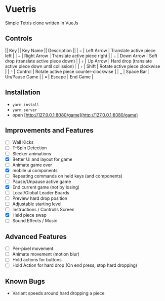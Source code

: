 Vuetris
=======

Simple Tetris clone written in VueJs

Controls
--------
|| Key || Key Name   || Description ||
| `←`  | Left Arrow  | Translate active piece left |
| `→`  | Right Arrow | Translate active piece right |
| `↓`  | Down Arrow  | Soft drop (translate active piece down) |
| `↑`  | Up Arrow    | Hard drop (translate active piece down until collission) |
| `⇧`  | Shift       | Rotate active piece clockwise |
| `⌃`  | Control     | Rotate active piece counter-clockwise |
| `␣`  | Space Bar   | Un/Pause Game |
| `⌧`  | Escape      | End Game |

Installation
------------

- `yarn install`
- `yarn server`
- open [http://127.0.0.1:8080/game](http://127.0.0.1:8080/game)

Improvements and Features
-------------------------

- [ ] Wall Kicks
- [ ] T-Spin Detection
- [ ] Sleeker animations
- [x] Better UI and layout for game
- [ ] Animate game over
- [x] mobile ui components
- [ ] Repeating commands on held keys (and components)
- [ ] Pause/Unpause active game
- [x] End current game (not by losing)
- [ ] Local/Global Leader Boards
- [ ] Preview hard drop position
- [ ] Adjustable starting level
- [ ] Instructions / Controlls Screen
- [x] Held piece swap
- [ ] Sound Effects / Music

Advanced Features
-----------------

- [ ] Per-pixel movement
- [ ] Animate movement (motion blur)
- [ ] Hold actions for buttons
- [ ] Hold Action for hard drop (On end press, stop hard dropping)

Known Bugs
----------

- Variant speeds around hard dropping a piece
